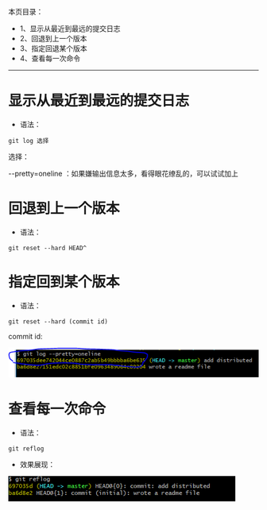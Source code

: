 本页目录：
- 1、显示从最近到最远的提交日志
- 2、回退到上一个版本
- 3、指定回退某个版本
- 4、查看每一次命令

----------
# 显示从最近到最远的提交日志
- 语法：

```
git log 选择
```

选择：

--pretty=oneline ：如果嫌输出信息太多，看得眼花缭乱的，可以试试加上

# 回退到上一个版本
- 语法：

```
git reset --hard HEAD^
```
# 指定回到某个版本
- 语法：

```
git reset --hard (commit id)
```

commit id:

![](image/5-1.png)

# 查看每一次命令
- 语法：

```
git reflog
```

- 效果展现：

![](image/5-2.png)
